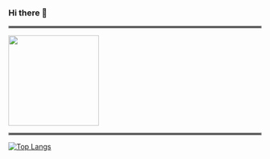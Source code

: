 ### Hi there 👋

<hr style="border:2px solid gray"> </hr>
<img height="180em" src="https://github-readme-stats.vercel.app/api?username=zahrayousefijamarani&show_icons=true&hide_border=true&&count_private=true&include_all_commits=true" />
<hr style="border:2px solid gray"> </hr>

[![Top Langs](https://github-readme-stats.vercel.app/api/top-langs/?username=zahrayousefijamarani&langs_count=10)](https://github.com/anuraghazra/github-readme-stats)

<!-- <hr style="border:2px solid gray"> </hr>
 📫 How to reach me: 

![github](https://img.shields.io/badge/GitHub-000000?style=for-the-badge&logo=GitHub&logoColor=white)

![Telegram](https://img.shields.io/badge/<Badge Text>-<Background Color>?style=for-the-badge&logo=<Icon Name>&logoColor=<Logo Color>)
 -->

